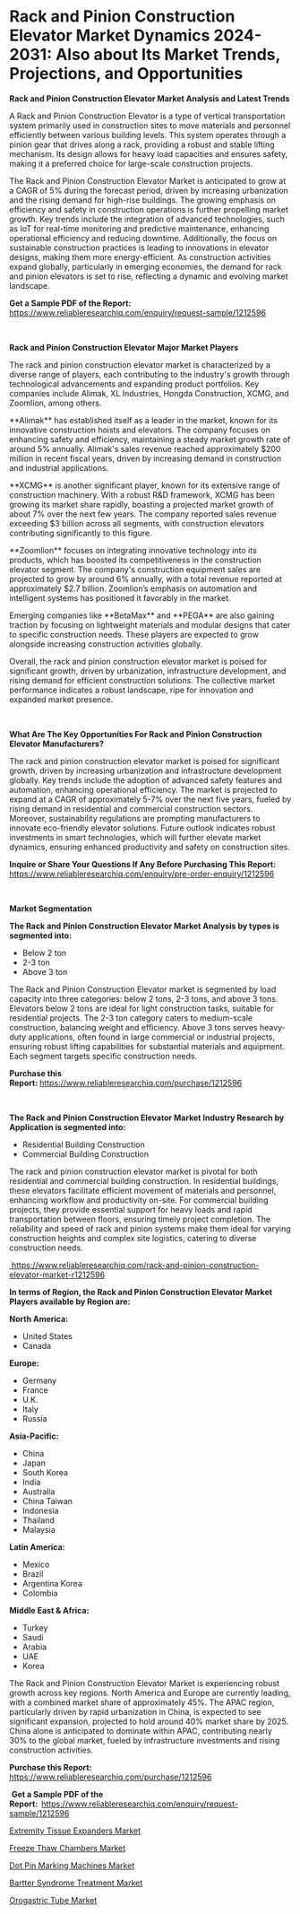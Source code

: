 <p><h1>Rack and Pinion Construction Elevator Market Dynamics 2024-2031: Also about Its Market Trends, Projections, and Opportunities</h1></p><p><strong>Rack and Pinion Construction Elevator Market Analysis and Latest Trends</strong></p>
<p><p>A Rack and Pinion Construction Elevator is a type of vertical transportation system primarily used in construction sites to move materials and personnel efficiently between various building levels. This system operates through a pinion gear that drives along a rack, providing a robust and stable lifting mechanism. Its design allows for heavy load capacities and ensures safety, making it a preferred choice for large-scale construction projects.</p><p>The Rack and Pinion Construction Elevator Market is anticipated to grow at a CAGR of 5% during the forecast period, driven by increasing urbanization and the rising demand for high-rise buildings. The growing emphasis on efficiency and safety in construction operations is further propelling market growth. Key trends include the integration of advanced technologies, such as IoT for real-time monitoring and predictive maintenance, enhancing operational efficiency and reducing downtime. Additionally, the focus on sustainable construction practices is leading to innovations in elevator designs, making them more energy-efficient. As construction activities expand globally, particularly in emerging economies, the demand for rack and pinion elevators is set to rise, reflecting a dynamic and evolving market landscape.</p></p>
<p><strong>Get a Sample PDF of the Report:&nbsp;</strong> <a href="https://www.reliableresearchiq.com/enquiry/request-sample/1212596?utm_campaign=1876&utm_medium=2&utm_source=Github&utm_content=ia&utm_term=17122024&utm_id=rack-and-pinion-construction-elevator">https://www.reliableresearchiq.com/enquiry/request-sample/1212596</a></p>
<p>&nbsp;</p>
<p><strong>Rack and Pinion Construction Elevator Major Market Players</strong></p>
<p><p>The rack and pinion construction elevator market is characterized by a diverse range of players, each contributing to the industry's growth through technological advancements and expanding product portfolios. Key companies include Alimak, XL Industries, Hongda Construction, XCMG, and Zoomlion, among others.</p><p>**Alimak** has established itself as a leader in the market, known for its innovative construction hoists and elevators. The company focuses on enhancing safety and efficiency, maintaining a steady market growth rate of around 5% annually. Alimak's sales revenue reached approximately $200 million in recent fiscal years, driven by increasing demand in construction and industrial applications.</p><p>**XCMG** is another significant player, known for its extensive range of construction machinery. With a robust R&D framework, XCMG has been growing its market share rapidly, boasting a projected market growth of about 7% over the next few years. The company reported sales revenue exceeding $3 billion across all segments, with construction elevators contributing significantly to this figure.</p><p>**Zoomlion** focuses on integrating innovative technology into its products, which has boosted its competitiveness in the construction elevator segment. The company's construction equipment sales are projected to grow by around 6% annually, with a total revenue reported at approximately $2.7 billion. Zoomlion’s emphasis on automation and intelligent systems has positioned it favorably in the market.</p><p>Emerging companies like **BetaMax** and **PEGA** are also gaining traction by focusing on lightweight materials and modular designs that cater to specific construction needs. These players are expected to grow alongside increasing construction activities globally.</p><p>Overall, the rack and pinion construction elevator market is poised for significant growth, driven by urbanization, infrastructure development, and rising demand for efficient construction solutions. The collective market performance indicates a robust landscape, ripe for innovation and expanded market presence.</p></p>
<p>&nbsp;</p>
<p><strong>What Are The Key Opportunities For Rack and Pinion Construction Elevator Manufacturers?</strong></p>
<p><p>The rack and pinion construction elevator market is poised for significant growth, driven by increasing urbanization and infrastructure development globally. Key trends include the adoption of advanced safety features and automation, enhancing operational efficiency. The market is projected to expand at a CAGR of approximately 5-7% over the next five years, fueled by rising demand in residential and commercial construction sectors. Moreover, sustainability regulations are prompting manufacturers to innovate eco-friendly elevator solutions. Future outlook indicates robust investments in smart technologies, which will further elevate market dynamics, ensuring enhanced productivity and safety on construction sites.</p></p>
<p><strong>Inquire or Share Your Questions If Any Before Purchasing This Report:</strong> <a href="https://www.reliableresearchiq.com/enquiry/pre-order-enquiry/1212596?utm_campaign=1876&utm_medium=2&utm_source=Github&utm_content=ia&utm_term=17122024&utm_id=rack-and-pinion-construction-elevator">https://www.reliableresearchiq.com/enquiry/pre-order-enquiry/1212596</a></p>
<p>&nbsp;</p>
<p><strong>Market Segmentation</strong></p>
<p><strong>The Rack and Pinion Construction Elevator Market Analysis by types is segmented into:</strong></p>
<p><ul><li>Below 2 ton</li><li>2-3 ton</li><li>Above 3 ton</li></ul></p>
<p><p>The Rack and Pinion Construction Elevator market is segmented by load capacity into three categories: below 2 tons, 2-3 tons, and above 3 tons. Elevators below 2 tons are ideal for light construction tasks, suitable for residential projects. The 2-3 ton category caters to medium-scale construction, balancing weight and efficiency. Above 3 tons serves heavy-duty applications, often found in large commercial or industrial projects, ensuring robust lifting capabilities for substantial materials and equipment. Each segment targets specific construction needs.</p></p>
<p><strong>Purchase this Report:&nbsp;</strong><a href="https://www.reliableresearchiq.com/purchase/1212596?utm_campaign=1876&utm_medium=2&utm_source=Github&utm_content=ia&utm_term=17122024&utm_id=rack-and-pinion-construction-elevator">https://www.reliableresearchiq.com/purchase/1212596</a></p>
<p>&nbsp;</p>
<p><strong>The Rack and Pinion Construction Elevator Market Industry Research by Application is segmented into:</strong></p>
<p><ul><li>Residential Building Construction</li><li>Commercial Building Construction</li></ul></p>
<p><p>The rack and pinion construction elevator market is pivotal for both residential and commercial building construction. In residential buildings, these elevators facilitate efficient movement of materials and personnel, enhancing workflow and productivity on-site. For commercial building projects, they provide essential support for heavy loads and rapid transportation between floors, ensuring timely project completion. The reliability and speed of rack and pinion systems make them ideal for varying construction heights and complex site logistics, catering to diverse construction needs.</p></p>
<p><a href="https://www.reliableresearchiq.com/rack-and-pinion-construction-elevator-market-r1212596?utm_campaign=1876&utm_medium=2&utm_source=Github&utm_content=ia&utm_term=17122024&utm_id=rack-and-pinion-construction-elevator">&nbsp;https://www.reliableresearchiq.com/rack-and-pinion-construction-elevator-market-r1212596</a></p>
<p><strong>In terms of Region, the Rack and Pinion Construction Elevator Market Players available by Region are:</strong></p>
<p>
    <p> <strong> North America: </strong>
        <ul>
            <li>United States</li>
            <li>Canada</li>
        </ul>
        </p> 
    <p> <strong> Europe: </strong>
        <ul>
            <li>Germany</li>
            <li>France</li>
            <li>U.K.</li>
            <li>Italy</li>
            <li>Russia</li>
        </ul>
        </p> 
    <p> <strong> Asia-Pacific: </strong>
        <ul>
            <li>China</li>
            <li>Japan</li>
            <li>South Korea</li>
            <li>India</li>
            <li>Australia</li>
            <li>China Taiwan</li>
            <li>Indonesia</li>
            <li>Thailand</li>
            <li>Malaysia</li>
        </ul>
        </p> 
    <p> <strong> Latin America: </strong>
        <ul>
            <li>Mexico</li>
            <li>Brazil</li>
            <li>Argentina Korea</li>
            <li>Colombia</li>
        </ul>
        </p> 
    <p> <strong> Middle East & Africa: </strong>
        <ul>
            <li>Turkey</li>
            <li>Saudi</li>
            <li>Arabia</li>
            <li>UAE</li>
            <li>Korea</li>
        </ul>
    </p>
    </p>
<p><p>The Rack and Pinion Construction Elevator Market is experiencing robust growth across key regions. North America and Europe are currently leading, with a combined market share of approximately 45%. The APAC region, particularly driven by rapid urbanization in China, is expected to see significant expansion, projected to hold around 40% market share by 2025. China alone is anticipated to dominate within APAC, contributing nearly 30% to the global market, fueled by infrastructure investments and rising construction activities.</p></p>
<p><strong>Purchase this Report: </strong><a href="https://www.reliableresearchiq.com/purchase/1212596?utm_campaign=1876&utm_medium=2&utm_source=Github&utm_content=ia&utm_term=17122024&utm_id=rack-and-pinion-construction-elevator">https://www.reliableresearchiq.com/purchase/1212596</a></p>
<p>&nbsp;<strong>Get a Sample PDF of the Report:&nbsp;&nbsp;</strong><a href="https://www.reliableresearchiq.com/enquiry/request-sample/1212596?utm_campaign=1876&utm_medium=2&utm_source=Github&utm_content=ia&utm_term=17122024&utm_id=rack-and-pinion-construction-elevator">https://www.reliableresearchiq.com/enquiry/request-sample/1212596</a></p>
<p><strong></strong></p>
<p><p><a href="https://www.linkedin.com/pulse/evaluating-extremity-tissue-expanders-market-size-growth-n2lhe?utm_campaign=1876&utm_medium=2&utm_source=Github&utm_content=ia&utm_term=17122024&utm_id=rack-and-pinion-construction-elevator">Extremity Tissue Expanders Market</a></p><p><a href="https://www.linkedin.com/pulse/annual-growth-freeze-thaw-chambers-market-133-cagr-revenue-t8aee?utm_campaign=1876&utm_medium=2&utm_source=Github&utm_content=ia&utm_term=17122024&utm_id=rack-and-pinion-construction-elevator">Freeze Thaw Chambers Market</a></p><p><a href="https://www.linkedin.com/pulse/in-depth-analysis-size-dot-pin-marking-machines-market-its-esyde?utm_campaign=1876&utm_medium=2&utm_source=Github&utm_content=ia&utm_term=17122024&utm_id=rack-and-pinion-construction-elevator">Dot Pin Marking Machines Market</a></p><p><a href="https://www.linkedin.com/pulse/overview-bartter-syndrome-treatment-market-2024-2031-size-share-uzome?utm_campaign=1876&utm_medium=2&utm_source=Github&utm_content=ia&utm_term=17122024&utm_id=rack-and-pinion-construction-elevator">Bartter Syndrome Treatment Market</a></p><p><a href="https://www.linkedin.com/pulse/orogastric-tube-market-outlook-from-2024-2031-marketsize-2lrxf?utm_campaign=1876&utm_medium=2&utm_source=Github&utm_content=ia&utm_term=17122024&utm_id=rack-and-pinion-construction-elevator">Orogastric Tube Market</a></p></p>